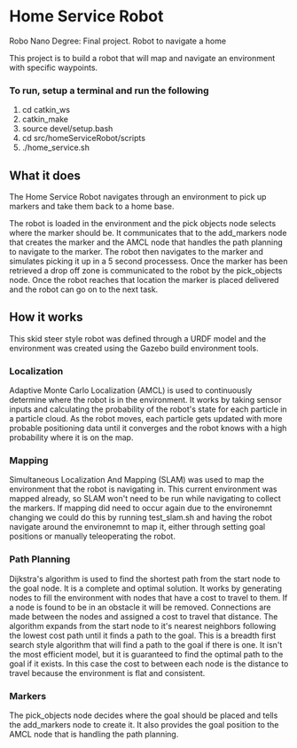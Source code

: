 # Home Service Robot 
Robo Nano Degree: Final project. Robot to navigate a home

This project is to build a robot that will map and navigate an environment with specific waypoints.

### To run, setup a terminal and run the following
1. cd catkin_ws
2. catkin_make
3. source devel/setup.bash
4. cd src/homeServiceRobot/scripts
5. ./home_service.sh

## What it does

The Home Service Robot navigates through an environment to pick up markers and take them back to a home base. 

The robot is loaded in the environment and the pick objects node selects where the marker should be. It communicates that to the add_markers node that creates the marker and the AMCL node that handles the path planning to navigate to the marker. 
The robot then navigates to the marker and simulates picking it up in a 5 second processess. 
Once the marker has been retrieved a drop off zone is communicated to the robot by the pick_objects node. 
Once the robot reaches that location the marker is placed delivered and the robot can go on to the next task.


## How it works
This skid steer style robot was defined through a URDF model and the environment was created using the Gazebo build environment tools.

### Localization
Adaptive Monte Carlo Localization (AMCL) is used to continuously determine where the robot is in the environment.
It works by taking sensor inputs and calculating the probability of the robot's state for each particle in a particle cloud. As the robot moves, each particle gets updated with more probable positioning data until it converges and the robot knows with a high probability where it is on the map. 

### Mapping
Simultaneous Localization And Mapping (SLAM) was used to map the environment that the robot is navigating in.
This current environment was mapped already, so SLAM won't need to be run while navigating to collect the markers. 
If mapping did need to occur again due to the environemnt changing we could do this by running 
test_slam.sh 
and having the robot navigate around the environemnt to map it, either through setting goal positions or manually teleoperating the robot.

### Path Planning
Dijkstra's algorithm is used to find the shortest path from the start node to the goal node. It is a complete and optimal solution.
It works by generating nodes to fill the environment with nodes that have a cost to travel to them. If a node is found to be in an obstacle it will be removed. Connections are made between the nodes and assigned a cost to travel that distance. 
The algorithm expands from the start node to it's nearest neighbors following the lowest cost path until it finds a path to the goal. This is a breadth first search style algorithm that will find a path to the goal if there is one. It isn't the most efficient model, but it is guaranteed to find the optimal path to the goal if it exists.
In this case the cost to between each node is the distance to travel because the environment is flat and consistent. 

### Markers
The pick_objects node decides where the goal should be placed and tells the add_markers node to create it. It also provides the goal position to the AMCL node that is handling the path planning. 
